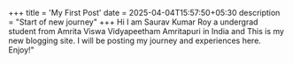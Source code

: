 +++
title = 'My First Post'
date = 2025-04-04T15:57:50+05:30
description = "Start of new journey"
+++
Hi I am Saurav Kumar Roy a undergrad student from Amrita Viswa Vidyapeetham Amritapuri in India and This is my new blogging site. I will be posting my journey and experiences here. Enjoy!"
